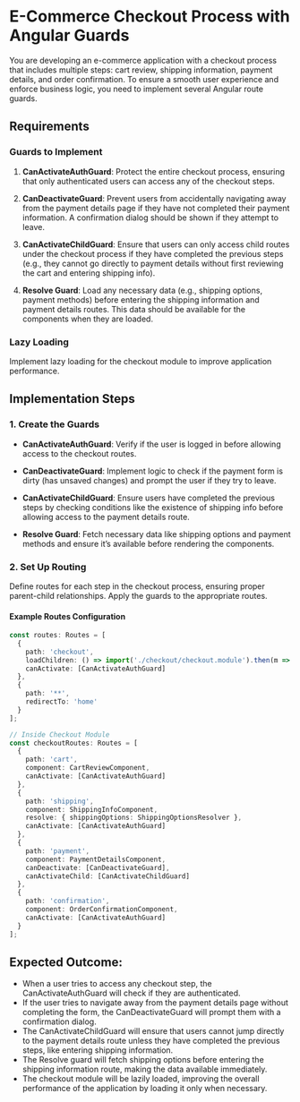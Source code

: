 # E-Commerce Checkout Process with Angular Guards

You are developing an e-commerce application with a checkout process that includes multiple steps: cart review, shipping information, payment details, and order confirmation. To ensure a smooth user experience and enforce business logic, you need to implement several Angular route guards.

## Requirements

### Guards to Implement

1. **CanActivateAuthGuard**: Protect the entire checkout process, ensuring that only authenticated users can access any of the checkout steps.

2. **CanDeactivateGuard**: Prevent users from accidentally navigating away from the payment details page if they have not completed their payment information. A confirmation dialog should be shown if they attempt to leave.

3. **CanActivateChildGuard**: Ensure that users can only access child routes under the checkout process if they have completed the previous steps (e.g., they cannot go directly to payment details without first reviewing the cart and entering shipping info).

4. **Resolve Guard**: Load any necessary data (e.g., shipping options, payment methods) before entering the shipping information and payment details routes. This data should be available for the components when they are loaded.

### Lazy Loading

Implement lazy loading for the checkout module to improve application performance.

## Implementation Steps

### 1. Create the Guards

- **CanActivateAuthGuard**: Verify if the user is logged in before allowing access to the checkout routes.

- **CanDeactivateGuard**: Implement logic to check if the payment form is dirty (has unsaved changes) and prompt the user if they try to leave.

- **CanActivateChildGuard**: Ensure users have completed the previous steps by checking conditions like the existence of shipping info before allowing access to the payment details route.

- **Resolve Guard**: Fetch necessary data like shipping options and payment methods and ensure it’s available before rendering the components.

### 2. Set Up Routing

Define routes for each step in the checkout process, ensuring proper parent-child relationships. Apply the guards to the appropriate routes.

#### Example Routes Configuration

```typescript
const routes: Routes = [
  {
    path: 'checkout',
    loadChildren: () => import('./checkout/checkout.module').then(m => m.CheckoutModule),
    canActivate: [CanActivateAuthGuard]
  },
  {
    path: '**',
    redirectTo: 'home'
  }
];

// Inside Checkout Module
const checkoutRoutes: Routes = [
  {
    path: 'cart',
    component: CartReviewComponent,
    canActivate: [CanActivateAuthGuard]
  },
  {
    path: 'shipping',
    component: ShippingInfoComponent,
    resolve: { shippingOptions: ShippingOptionsResolver },
    canActivate: [CanActivateAuthGuard]
  },
  {
    path: 'payment',
    component: PaymentDetailsComponent,
    canDeactivate: [CanDeactivateGuard],
    canActivateChild: [CanActivateChildGuard]
  },
  {
    path: 'confirmation',
    component: OrderConfirmationComponent,
    canActivate: [CanActivateAuthGuard]
  }
];
```

## Expected Outcome:
- When a user tries to access any checkout step, the CanActivateAuthGuard will check if they are authenticated.
- If the user tries to navigate away from the payment details page without completing the form, the CanDeactivateGuard will prompt them with a confirmation dialog.
- The CanActivateChildGuard will ensure that users cannot jump directly to the payment details route unless they have completed the previous steps, like entering shipping information.
- The Resolve guard will fetch shipping options before entering the shipping information route, making the data available immediately.
- The checkout module will be lazily loaded, improving the overall performance of the application by loading it only when necessary.